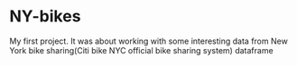 # NY-bikes
My first project. It was about working with some interesting data from New York bike sharing(Citi bike NYC official bike sharing system) dataframe
